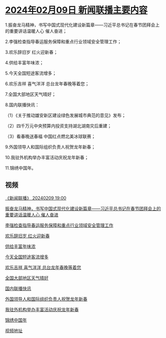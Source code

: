 # [2024年02月09日 新闻联播主要内容](https://tv.cctv.com/lm/xwlb/day/20240209.shtml)

1.振奋龙马精神，书写中国式现代化建设新篇章——习近平总书记在春节团拜会上的重要讲话温暖人心 催人奋进；

2.李强检查指导春运服务保障和重点行业领域安全管理工作；

3.欢乐辞旧岁 红火迎新春；

4.供给丰富年味浓；

5.今天全国短途客流增多；

6.欢乐吉祥 喜气洋洋 总台龙年春晚等着您；

7.全国大部地区天气晴好；

8.国内联播快讯：

（1）《关于推动雄安新区建设绿色发展城市典范的意见》发布；

（2）四千万元中央预算内投资支持湖北湖南灾后重建；

（3）看春晚送春福 中国红点燃北美冰球联赛；

9.外国领导人和国际组织负责人祝贺龙年新春；

10.我驻外机构举办丰富活动庆祝龙年新春；

11.锦绣中国年。

## 视频

[《新闻联播》 20240209 19:00](https://tv.cctv.com/2024/02/09/VIDE4FFow0PSmGE8UN5PRT7r240209.shtml)

[振奋龙马精神，书写中国式现代化建设新篇章——习近平总书记在春节团拜会上的重要讲话温暖人心 催人奋进](https://tv.cctv.com/2024/02/09/VIDE1nEcGuNZISsmdTnIDpdi240209.shtml)

[李强检查指导春运服务保障和重点行业领域安全管理工作](https://tv.cctv.com/2024/02/09/VIDEEDTnaBwCYMtZIysLpawp240209.shtml)

[欢乐辞旧岁 红火迎新春](https://tv.cctv.com/2024/02/09/VIDEdJ3ucFaQRQvv8DwEqZKq240209.shtml)

[供给丰富年味浓](https://tv.cctv.com/2024/02/09/VIDEKSUbl7VKHNy5AntU1BSV240209.shtml)

[今天全国短途客流增多](https://tv.cctv.com/2024/02/09/VIDELJ0whGX8eeTHIPVmy2Sz240209.shtml)

[欢乐吉祥 喜气洋洋 总台龙年春晚等着您](https://tv.cctv.com/2024/02/09/VIDEdbfAmN77wUXw86wSZXpK240209.shtml)

[全国大部地区天气晴好](https://tv.cctv.com/2024/02/09/VIDEVoX8zd0c1gSZiGy1RSDG240209.shtml)

[国内联播快讯](https://tv.cctv.com/2024/02/09/VIDE3udvyEWGVLzXSxtXbfPh240209.shtml)

[外国领导人和国际组织负责人祝贺龙年新春](https://tv.cctv.com/2024/02/09/VIDEYcTAyLPZkd24LcwIyQN4240209.shtml)

[我驻外机构举办丰富活动庆祝龙年新春](https://tv.cctv.com/2024/02/09/VIDEuDVtVEyYHNzzDOD1dBKU240209.shtml)

[锦绣中国年](https://tv.cctv.com/2024/02/09/VIDE0pLWECVCWAUkXd1DxvDY240209.shtml)

[视频地址](https://tv.cctv.com/lm/xwlb/day/20240209.shtml) 


